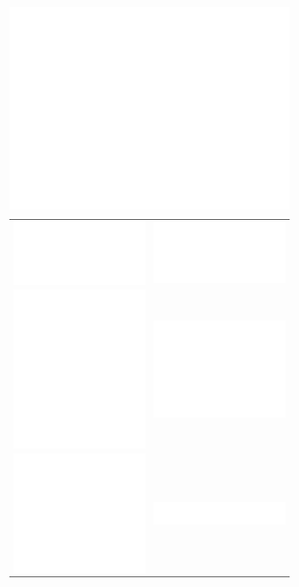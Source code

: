 <!---<p align="center">
    <img src="Hello.gif" />
</p>

<p align="center">
    <img src="github-metrics.svg"  alt="metric svg" class="center"/>
</p>-->

<p align="center">
    <img src="github-metrics.svg"  alt="metric svg" class="center"/>
</p>

<table align="center">
   <tbody>
       <tr>
         <td><img src="calender.svg"  alt="calender svg" class="center"/></td>
         <td><img src="languages.svg"  alt="languages svg" class="center"/></td>
      </tr>
      <tr>
         <td><img src="achievements.svg"  alt="achievements svg" class="center"/></td>
         <td><img src="habit.svg"  alt="habit svg" class="center"/></td>
       </tr>
       <tr>
         <td><img src="stars.svg"  alt="stars svg" class="center"/></td>
         <td><img src="website.svg"  alt="website svg" class="center"/></td>
      </tr>
   </tbody>
</table>

<!---<p align="center">

- 🌐 Visit my [Website](https://mnvsm.vercel.app/)
- 💻 View my [HackerRank](https://www.hackerrank.com/manav_sm)
- 👔 Connect with me on [LinkedIn](https://www.linkedin.com/in/manavsm/)


</p>

<p align="center">

![Profile Views](https://komarev.com/ghpvc/?username=Manav-SM&color=lightgrey)
![Linkedin](https://img.shields.io/badge/-manavsm-grey?style=social&logo=linkedin&logoColor=lightgrey&link=https://www.linkedin.com/in/manavsm/)
<!---![Gmail Badge](https://img.shields.io/badge/-contact@rehkloos.com-grey?style=flat-square&logo=Gmail&logoColor=white&link=mailto:contact@rehkloos.com)](mailto:contact@rehkloos.com)

![Anurag's GitHub stats](https://github-readme-stats.vercel.app/api?username=Manav-SM&count_private=true&show_icons=true&theme=dark&include_all_commits=true)

</p>


<p align="center">
    <img src="Cheers.gif" />
</p>

<p align="center">
    <img src="Hello.gif" />
</p>

Welcome to my profile!<br/>
I’m Manav Sandeep Mehta, an IT Engineering Graduate, Developer from Mumbai. I am currently working as a Support Engineer at ANV Infotech Pvt. Ltd.
- 🌐 Visit my [Website](https://mnvsm.pages.dev/)
- 💻 View my [HackerRank](https://www.hackerrank.com/manav_sm)
- 📬 Send me an [Email](mailto:Manav-SM@outlook.com)
- 🔭 Support Engineer at ANV Infotech Pvt. LTd.
- 👔 Connect with me on [LinkedIn](https://www.linkedin.com/in/manavsm/)
- 🎓 IT Engineering Graduate from [Shah and Anchor Kutchhi Engineering College](https://www.shahandanchor.com/home/)
- 🏡 Based in Mumbai, India

## Technologies I have uses

### Languages
![Python](https://img.shields.io/badge/-Python-black?style=for-the-badge&logo=Python)
![R](https://img.shields.io/badge/-R-black?style=for-the-badge&logo=r)
![Java](https://img.shields.io/badge/-Java-black?style=for-the-badge&logo=Java)
![C](https://img.shields.io/badge/-C-black?style=for-the-badge&logo=c)
![JavaScript](https://img.shields.io/badge/-JavaScript-black?style=for-the-badge&logo=javascript)
![MySQL](https://img.shields.io/badge/-mySQL-black?style=for-the-badge&logo=mySQL)
![HTML5](https://img.shields.io/badge/-html5-black?style=for-the-badge&logo=html5)
![CSS3](https://img.shields.io/badge/-css3-black?style=for-the-badge&logo=css3)

### Software
![Arduino](https://img.shields.io/badge/-Arduino-black?style=for-the-badge&logo=arduino)
![RaspberryPi](https://img.shields.io/badge/-Raspberry%20Pi-black?style=for-the-badge&logo=Raspberry%20Pi)
![Tableau](https://img.shields.io/badge/-Tableau-black?style=for-the-badge&logo=tableau)
![Amazon AWS](https://img.shields.io/badge/AWS-black?style=for-the-badge&logo=amazon-aws)
![Cloudflare](https://img.shields.io/badge/-cloudflare-black?style=for-the-badge&logo=cloudflare)
![Github](https://img.shields.io/badge/-Github-black?style=for-the-badge&logo=github)
![Overleaf](https://img.shields.io/badge/-Overleaf-black?style=for-the-badge&logo=overleaf)
![Hugo](https://img.shields.io/badge/-Hugo-black?style=for-the-badge&logo=hugo)
![Gatsby](https://img.shields.io/badge/-Gatsby-black?style=for-the-badge&logo=gatsby)
![Figma](https://img.shields.io/badge/-Figma-black?style=for-the-badge&logo=figma)
![Microsoft Word](https://img.shields.io/badge/-Microsoft%20Word-black?style=for-the-badge&logo=Microsoft%20Word)
![Microsoft PowerPoint](https://img.shields.io/badge/-Microsoft%20PowerPoint-black?style=for-the-badge&logo=Microsoft%20PowerPoint)
![Microsoft Excel](https://img.shields.io/badge/-Microsoft%20Excel-black?style=for-the-badge&logo=Microsoft%20Excel)
![Microsoft Outlook](https://img.shields.io/badge/-Microsoft%20Outlook-black?style=for-the-badge&logo=Microsoft%20Outlook)

<p align="center">
    <img src="Cheers.gif" />
</p>-->


<!---📫 How to reach me: ...

**Manav-SM/Manav-SM** is a ✨ _special_ ✨ repository because its `README.md` (this file) appears on your GitHub profile.

Here are some ideas to get you started:

- 🔭 I’m currently working on ...
- 🌱 I’m currently learning ...
- 👯 I’m looking to collaborate on ...
- 🤔 I’m looking for help with ...
- 💬 Ask me about ...
- 📫 How to reach me: ...
- 😄 Pronouns: ...
- ⚡ Fun fact: ...

🏡 [website][website] **|**
🐦 [twitter][twitter] **|**
📺 [youtube][youtube] **|**
🎥 [twitch][twitch] **|**
📦 [npm][npm] **|**
📷 [instagram][instagram] **|**
👔 [linkedin][linkedin]

[website]: https://mnvsm.pages.dev/
[twitter]: https://github.com/
[youtube]: https://github.com/
[twitch]: https://github.com/
[instagram]: https://github.com/
[linkedin]: https://github.com/
[npm]: https://github.com/
[brad]: https://github.com/
-->

